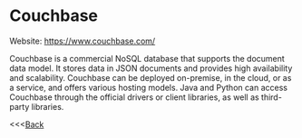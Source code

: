 # Couchbase

Website: https://www.couchbase.com/

Couchbase is a commercial NoSQL database that supports the document data model. It stores data in JSON documents and provides high availability and scalability. Couchbase can be deployed on-premise, in the cloud, or as a service, and offers various hosting models. Java and Python can access Couchbase through the official drivers or client libraries, as well as third-party libraries.

<<<[Back](README.md)